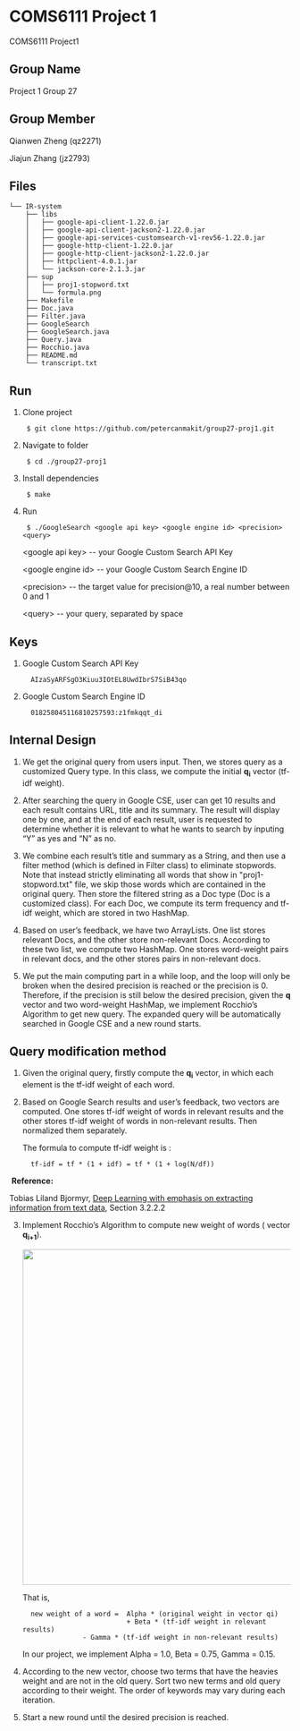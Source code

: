 # COMS6111 Project 1
COMS6111 Project1

Group Name
--------
Project 1 Group 27

Group Member
--------
   Qianwen Zheng (qz2271)

   Jiajun Zhang (jz2793)

Files
--------
	└── IR-system
	    ├── libs
	    │   ├── google-api-client-1.22.0.jar
	    │   ├── google-api-client-jackson2-1.22.0.jar
	    │   ├── google-api-services-customsearch-v1-rev56-1.22.0.jar
	    │   ├── google-http-client-1.22.0.jar
	    │   ├── google-http-client-jackson2-1.22.0.jar
	    │   ├── httpclient-4.0.1.jar
	    │   └── jackson-core-2.1.3.jar
	    ├── sup
	    │   ├── proj1-stopword.txt
	    │   └── formula.png
	    ├── Makefile
	    ├── Doc.java
	    ├── Filter.java
	    ├── GoogleSearch
	    ├── GoogleSearch.java
	    ├── Query.java
	    ├── Rocchio.java
	    ├── README.md
	    └── transcript.txt


Run
--------
1. Clone project

        $ git clone https://github.com/petercanmakit/group27-proj1.git
	
2. Navigate to folder

		$ cd ./group27-proj1
	
3. Install dependencies

        $ make

4. Run

        $ ./GoogleSearch <google api key> <google engine id> <precision> <query>

   \<google api key> -- your Google Custom Search API Key

   \<google engine id> -- your Google Custom Search Engine ID

   \<precision> -- the target value for precision@10, a real number between 0 and 1

   \<query> -- your query, separated by space

Keys
--------
1. Google Custom Search API Key

         AIzaSyARFSgO3Kiuu3IOtEL8UwdIbrS7SiB43qo

2. Google Custom Search Engine ID

         018258045116810257593:z1fmkqqt_di

Internal Design
---------
1. We get the original query from users input. Then, we stores query as a customized Query type. In this class, we compute the initial __q<sub>i</sub>__ vector (tf-idf weight).

2. After searching the query in Google CSE, user can get 10 results and each result contains URL, title and its summary. The result will display one by one, and at the end of each result, user is requested to determine whether it is relevant to what he wants to search by inputing “Y” as yes and “N” as no.

3. We combine each result’s title and summary as a String, and then use a filter method (which is defined in Filter class) to eliminate stopwords. Note that instead strictly eliminating all words that show in "proj1-stopword.txt" file, we skip those words which are contained in the original query. Then store the filtered string as a Doc type (Doc is a customized class). For each Doc, we compute its term frequency and tf-idf weight, which are stored in two HashMap.

4. Based on user’s feedback, we have two ArrayLists. One list stores relevant Docs, and the other store non-relevant Docs. According to these two list, we compute two HashMap. One stores word-weight pairs in relevant docs, and the other stores pairs in non-relevant docs.

5. We put the main computing part in a while loop, and the loop will only be broken when the desired precision is reached or the precision is 0. Therefore, if the precision is still below the desired precision, given the __q__ vector and two word-weight HashMap, we implement Rocchio’s Algorithm to get new query. The expanded query will be automatically searched in Google CSE and a new round starts.

Query modification method
--------
1. Given the original query, firstly compute the __q<sub>i</sub>__ vector, in which each element is the tf-idf weight of each word.

2. Based on Google Search results and user’s feedback, two vectors are computed. One stores tf-idf weight of words in relevant results and the other stores tf-idf weight of words in non-relevant results. Then normalized them separately.

   The formula to compute tf-idf weight is :

         tf-idf = tf * (1 + idf) = tf * (1 + log(N/df))

  **Reference:** 
  
  Tobias Liland Bjormyr, [Deep Learning with emphasis on extracting information from text data](https://daim.idi.ntnu.no/masteroppgaver/013/13216/masteroppgave.pdf), Section 3.2.2.2

3. Implement Rocchio’s Algorithm to compute new weight of words ( vector __q<sub>i\+1</sub>__). 

	<img src="https://github.com/petercanmakit/IR-system/blob/master/sup/formula.png" width="600">
	
   That is,
	
         new weight of a word =  Alpha * (original weight in vector qi) 
                                 + Beta * (tf-idf weight in relevant results) 
				 	  - Gamma * (tf-idf weight in non-relevant results)
				 
   In our project, we implement Alpha = 1.0, Beta = 0.75, Gamma = 0.15.
   
4. According to the new vector, choose two terms that have the heavies weight and are not in the old query. Sort two new terms and old query according to their weight. The order of keywords may vary during each iteration.

5. Start a new round until the desired precision is reached.
